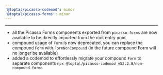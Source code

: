 ```yaml
---
'@toptal/picasso-codemod': minor
'@toptal/picasso-forms': minor
---
```


---

- all the Picasso Forms components exported from `picasso-forms` are now available to be directly imported from the root entry point
- compound usage of `Form` is now deprecated, you can replace the compound `Form` with `FormNonCompound` (in the future compound Form will no longer be available)
- added a codemod to effortlessly migrate your compound `Form` to separate components `npx @toptal/picasso-codemod v52.2.0/non-compound-forms`
